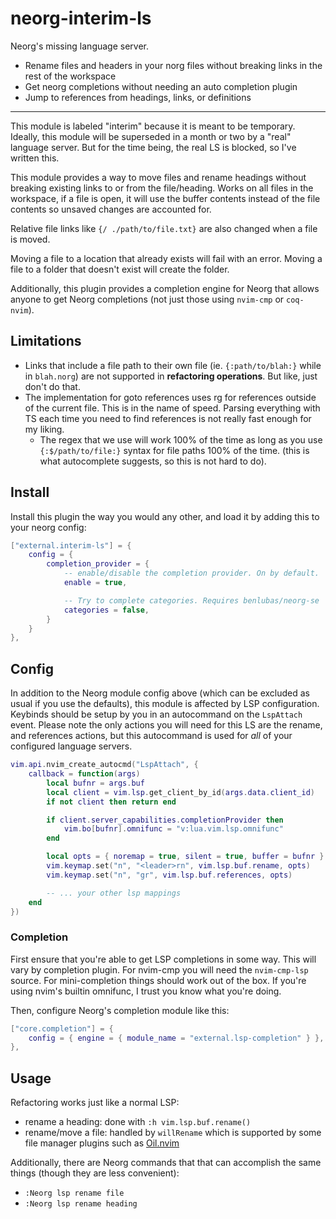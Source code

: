 # neorg-interim-ls

Neorg's missing language server.

-   Rename files and headers in your norg files without breaking links in the rest of the workspace
-   Get neorg completions without needing an auto completion plugin
-   Jump to references from headings, links, or definitions

---

This module is labeled "interim" because it is meant to be temporary. Ideally, this module will be
superseded in a month or two by a "real" language server. But for the time being, the real LS is
blocked, so I've written this.

This module provides a way to move files and rename headings without breaking existing links to or
from the file/heading. Works on all files in the workspace, if a file is open, it will use the
buffer contents instead of the file contents so unsaved changes are accounted for.

Relative file links like `{/ ./path/to/file.txt}` are also changed when a file is moved.

Moving a file to a location that already exists will fail with an error. Moving a file to a folder
that doesn't exist will create the folder.

Additionally, this plugin provides a completion engine for Neorg that allows anyone to get Neorg
completions (not just those using `nvim-cmp` or `coq-nvim`).

## Limitations

-   Links that include a file path to their own file (ie. `{:path/to/blah:}` while in `blah.norg`)
    are not supported in **refactoring operations**. But like, just don't do that.
-   The implementation for goto references uses rg for references outside of the current file. This
    is in the name of speed. Parsing everything with TS each time you need to find references is not
    really fast enough for my liking.
    -   The regex that we use will work 100% of the time as long as you use `{:$/path/to/file:}`
        syntax for file paths 100% of the time. (this is what autocomplete suggests, so this is not
        hard to do).

## Install

Install this plugin the way you would any other, and load it by adding this to your neorg config:

```lua
["external.interim-ls"] = {
    config = {
        completion_provider = {
            -- enable/disable the completion provider. On by default.
            enable = true,

            -- Try to complete categories. Requires benlubas/neorg-se
            categories = false,
        }
    }
},
```

## Config

In addition to the Neorg module config above (which can be excluded as usual if you use the
defaults), this module is affected by LSP configuration. Keybinds should be setup by you in an
autocommand on the `LspAttach` event. Please note the only actions you will need for this LS are the
rename, and references actions, but this autocommand is used for _all_ of your configured language
servers.

```lua
vim.api.nvim_create_autocmd("LspAttach", {
    callback = function(args)
        local bufnr = args.buf
        local client = vim.lsp.get_client_by_id(args.data.client_id)
        if not client then return end

        if client.server_capabilities.completionProvider then
            vim.bo[bufnr].omnifunc = "v:lua.vim.lsp.omnifunc"
        end

        local opts = { noremap = true, silent = true, buffer = bufnr }
        vim.keymap.set("n", "<leader>rn", vim.lsp.buf.rename, opts)
        vim.keymap.set("n", "gr", vim.lsp.buf.references, opts)

        -- ... your other lsp mappings
    end
})
```

### Completion

First ensure that you're able to get LSP completions in some way. This will vary by completion
plugin. For nvim-cmp you will need the `nvim-cmp-lsp` source. For mini-completion things should work
out of the box. If you're using nvim's builtin omnifunc, I trust you know what you're doing.

Then, configure Neorg's completion module like this:

```lua
["core.completion"] = {
    config = { engine = { module_name = "external.lsp-completion" } },
},
```

## Usage

Refactoring works just like a normal LSP:

-   rename a heading: done with `:h vim.lsp.buf.rename()`
-   rename/move a file: handled by `willRename` which is supported by some file manager plugins such
    as [Oil.nvim](https://github.com/steavearc/oil.nvim)

Additionally, there are Neorg commands that that can accomplish the same things (though they are less convenient):

-   `:Neorg lsp rename file`
-   `:Neorg lsp rename heading`
